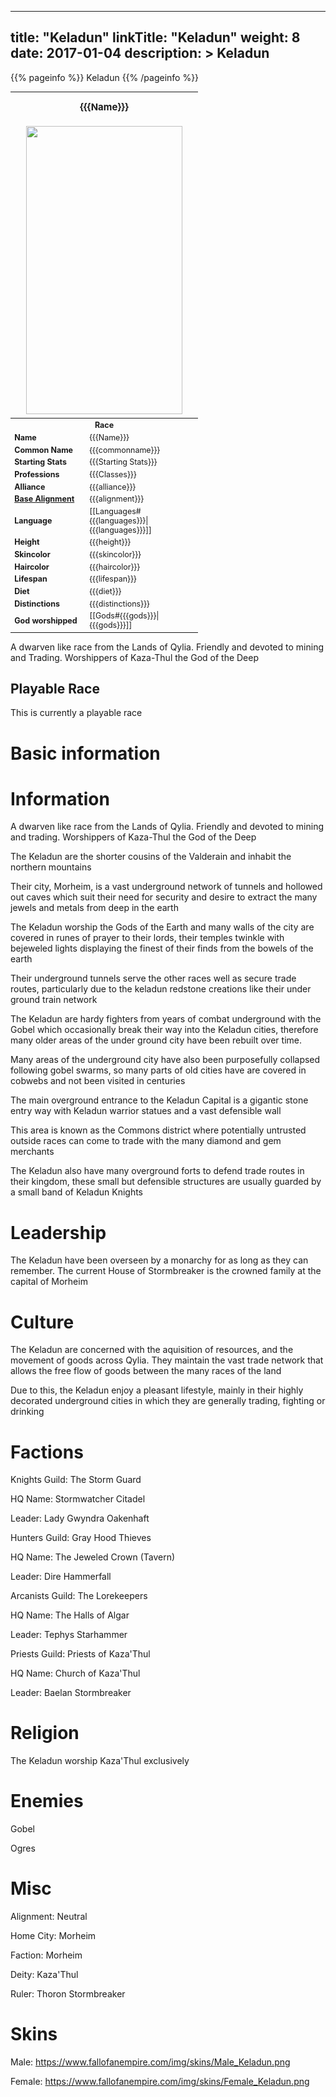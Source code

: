 
---
title: "Keladun"
linkTitle: "Keladun"
weight: 8
date: 2017-01-04
description: >
 Keladun
---

{{% pageinfo %}}
Keladun
{{% /pageinfo %}}

<table class="infobox" style="font-size:89%; width:300px;">
<tbody>
<tr><th colspan="2" class="color1" style="font-size:120%; padding:1em;">{{{Name}}}</th></tr>
<tr style="text-align:center;"><td colspan="2" style="padding:0.5em;"><img src="https://www.fallofanempire.com/img/races/keladun.png" width="250" height="461"></td></tr>
<tr><th colspan="2" class="color1"> Race</th></tr>
<tr><td style="width:40%;"> <b>Name</b></td><td style="width:60%;"> {{{Name}}}</td></tr>
<tr><td> <b>Common Name</b></td><td> {{{commonname}}}</td></tr>
<tr><td> <b>Starting Stats</b></td><td> {{{Starting Stats}}}</td></tr>
<tr><td> <b>Professions</b></td><td> {{{Classes}}}</td></tr>
<tr><td> <b>Alliance</b></td><td> {{{alliance}}}</td></tr>
<tr><td> <b><a href="/wiki/Base_Alignment" title="Base Alignment">Base Alignment</a></b></td><td> {{{alignment}}}</td></tr>
<tr><td> <b>Language</b></td><td> [[Languages#{{{languages}}}|{{{languages}}}]]</td></tr>
<tr><td> <b>Height</b></td><td> {{{height}}}</td></tr>
<tr><td> <b>Skincolor</b></td><td> {{{skincolor}}}</td></tr>
<tr><td> <b>Haircolor</b></td><td> {{{haircolor}}}</td></tr>
<tr><td> <b>Lifespan</b></td><td> {{{lifespan}}}</td></tr>
<tr><td> <b>Diet</b></td><td> {{{diet}}}</td></tr>
<tr><td> <b>Distinctions</b></td><td> {{{distinctions}}}</td></tr>
<tr><td> <b>God worshipped</b></td><td> [[Gods#{{{gods}}}|{{{gods}}}]]</td></tr>
</tbody>
</table>

A dwarven like race from the Lands of Qylia. Friendly and devoted to mining and Trading. Worshippers of Kaza-Thul the God of the Deep
## Playable Race

This is currently a playable race

# Basic information

# Information

A dwarven like race from the Lands of Qylia. Friendly and devoted to mining and trading. Worshippers of Kaza-Thul the God of the Deep

The Keladun are the shorter cousins of the Valderain and inhabit the northern mountains

Their city, Morheim, is a vast underground network of tunnels and hollowed out caves which suit their need for security and desire to extract the many jewels and metals from deep in the earth

The Keladun worship the Gods of the Earth and many walls of the city are covered in runes of prayer to their lords, their temples twinkle with bejeweled lights displaying the finest of their finds from the bowels of the earth

Their underground tunnels serve the other races well as secure trade routes, particularly due to the keladun redstone creations like their under ground train network

The Keladun are hardy fighters from years of combat underground with the Gobel which occasionally break their way into the Keladun cities, therefore many older areas of the under ground city have been rebuilt over time.

Many areas of the underground city have also been purposefully collapsed following gobel swarms, so many parts of old cities have are covered in cobwebs and not been visited in centuries

The main overground entrance to the Keladun Capital is a gigantic stone entry way with Keladun warrior statues and a vast defensible wall

This area is known as the Commons district where potentially untrusted outside races can come to trade with the many diamond and gem merchants

The Keladun also have many overground forts to defend trade routes in their kingdom, these small but defensible structures are usually guarded by a small band of Keladun Knights 

# Leadership

The Keladun have been overseen by a monarchy for as long as they can remember. The current House of Stormbreaker is the crowned family at the capital of Morheim 

# Culture

The Keladun are concerned with the aquisition of resources, and the movement of goods across Qylia. They maintain the vast trade network that allows the free flow of goods between the many races of the land

Due to this, the Keladun enjoy a pleasant lifestyle, mainly in their highly decorated underground cities in which they are generally trading, fighting or drinking 

# Factions

Knights Guild: The Storm Guard

HQ Name: Stormwatcher Citadel

Leader: Lady Gwyndra Oakenhaft


Hunters Guild: Gray Hood Thieves

HQ Name: The Jeweled Crown (Tavern)

Leader: Dire Hammerfall


Arcanists Guild: The Lorekeepers

HQ Name: The Halls of Algar

Leader: Tephys Starhammer


Priests Guild: Priests of Kaza'Thul

HQ Name: Church of Kaza'Thul

Leader: Baelan Stormbreaker 

# Religion

The Keladun worship Kaza'Thul exclusively 

# Enemies

Gobel

Ogres

# Misc

Alignment: Neutral

Home City: Morheim

Faction: Morheim

Deity: Kaza'Thul

Ruler: Thoron Stormbreaker 

# Skins
Male: https://www.fallofanempire.com/img/skins/Male_Keladun.png

Female: https://www.fallofanempire.com/img/skins/Female_Keladun.png

